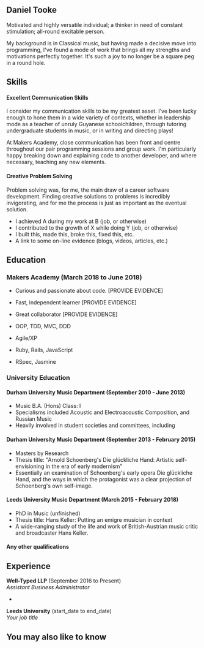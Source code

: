## Daniel Tooke

Motivated and highly versatile individual; a thinker in need of constant stimulation; all-round excitable person.

My background is in Classical music, but having made a decisive move into programming, I've found a mode of work that brings all my strengths and motivations perfectly together. It's such a joy to no longer be a square peg in a round hole.

## Skills

#### Excellent Communication Skills

I consider my communication skills to be my greatest asset. I've been lucky enough to hone them in a wide variety of contexts, whether in leadership mode as a teacher of unruly Guyanese schoolchildren, through tutoring undergraduate students in music, or in writing and directing plays!

At Makers Academy, close communication has been front and centre throughout our pair programming sessions and group work. I'm particularly happy breaking down and explaining code to another developer, and where necessary, teaching any new elements.

#### Creative Problem Solving

Problem solving was, for me, the main draw of a career software development. Finding creative solutions to problems is incredibly invigorating, and for me the process is just as important as the eventual solution.

- I achieved A during my work at B (job, or otherwise)
- I contributed to the growth of X while doing Y (job, or otherwise)
- I built this, made this, broke this, fixed this, etc.
- A link to some on-line evidence (blogs, videos, articles, etc.)

## Education

### Makers Academy (March 2018 to June 2018)

- Curious and passionate about code. [PROVIDE EVIDENCE]
- Fast, independent learner [PROVIDE EVIDENCE]
- Great collaborator [PROVIDE EVIDENCE]

- OOP, TDD, MVC, DDD
- Agile/XP
- Ruby, Rails, JavaScript
- RSpec, Jasmine

### University Education

#### Durham University Music Department (September 2010 - June 2013)

- Music B.A. (Hons) Class: I
- Specialisms included Acoustic and Electroacoustic Composition, and Russian Music
- Heavily involved in student societies and committees, including

#### Durham University Music Department (September 2013 - February 2015)

- Masters by Research
- Thesis title: "Arnold Schoenberg's Die glückliche Hand: Artistic self-envisioning in the era of early modernism"
- Essentially an examination of Schoenberg's early opera Die glückliche Hand, and the ways in which the protagonist was a clear projection of Schoenberg's own self-image.

#### Leeds University Music Department  (March 2015 - February 2018)

- PhD in Music (unfinished)
- Thesis title: Hans Keller: Putting an emigre musician in context
- A wide-ranging study of the life and work of British-Austrian music critic and broadcaster Hans Keller.

#### Any other qualifications

## Experience

**Well-Typed LLP** (September 2016 to Present)    
*Assistant Business Administrator*

-  
**Leeds University** (start_date to end_date)   
*Your job title*  

## You may also like to know
